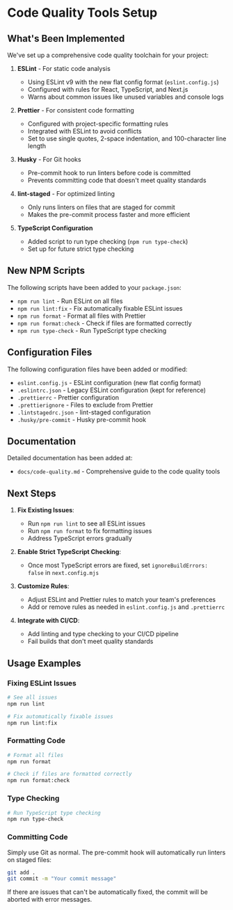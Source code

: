 # Code Quality Tools Setup

## What's Been Implemented

We've set up a comprehensive code quality toolchain for your project:

1. **ESLint** - For static code analysis
   - Using ESLint v9 with the new flat config format (`eslint.config.js`)
   - Configured with rules for React, TypeScript, and Next.js
   - Warns about common issues like unused variables and console logs

2. **Prettier** - For consistent code formatting
   - Configured with project-specific formatting rules
   - Integrated with ESLint to avoid conflicts
   - Set to use single quotes, 2-space indentation, and 100-character line length

3. **Husky** - For Git hooks
   - Pre-commit hook to run linters before code is committed
   - Prevents committing code that doesn't meet quality standards

4. **lint-staged** - For optimized linting
   - Only runs linters on files that are staged for commit
   - Makes the pre-commit process faster and more efficient

5. **TypeScript Configuration**
   - Added script to run type checking (`npm run type-check`)
   - Set up for future strict type checking

## New NPM Scripts

The following scripts have been added to your `package.json`:

- `npm run lint` - Run ESLint on all files
- `npm run lint:fix` - Fix automatically fixable ESLint issues
- `npm run format` - Format all files with Prettier
- `npm run format:check` - Check if files are formatted correctly
- `npm run type-check` - Run TypeScript type checking

## Configuration Files

The following configuration files have been added or modified:

- `eslint.config.js` - ESLint configuration (new flat config format)
- `.eslintrc.json` - Legacy ESLint configuration (kept for reference)
- `.prettierrc` - Prettier configuration
- `.prettierignore` - Files to exclude from Prettier
- `.lintstagedrc.json` - lint-staged configuration
- `.husky/pre-commit` - Husky pre-commit hook

## Documentation

Detailed documentation has been added at:

- `docs/code-quality.md` - Comprehensive guide to the code quality tools

## Next Steps

1. **Fix Existing Issues**:
   - Run `npm run lint` to see all ESLint issues
   - Run `npm run format` to fix formatting issues
   - Address TypeScript errors gradually

2. **Enable Strict TypeScript Checking**:
   - Once most TypeScript errors are fixed, set `ignoreBuildErrors: false` in `next.config.mjs`

3. **Customize Rules**:
   - Adjust ESLint and Prettier rules to match your team's preferences
   - Add or remove rules as needed in `eslint.config.js` and `.prettierrc`

4. **Integrate with CI/CD**:
   - Add linting and type checking to your CI/CD pipeline
   - Fail builds that don't meet quality standards

## Usage Examples

### Fixing ESLint Issues

```bash
# See all issues
npm run lint

# Fix automatically fixable issues
npm run lint:fix
```

### Formatting Code

```bash
# Format all files
npm run format

# Check if files are formatted correctly
npm run format:check
```

### Type Checking

```bash
# Run TypeScript type checking
npm run type-check
```

### Committing Code

Simply use Git as normal. The pre-commit hook will automatically run linters on staged files:

```bash
git add .
git commit -m "Your commit message"
```

If there are issues that can't be automatically fixed, the commit will be aborted with error messages.
